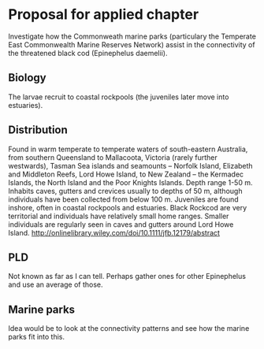 # Proposal for applied chapter

Investigate how the Commonweath marine parks (particulary the Temperate East Commonwealth Marine Reserves Network) assist in the connectivity of the threatened black cod (Epinephelus daemelii).

## Biology
The larvae recruit to coastal rockpools (the juveniles later move into estuaries).
## Distribution
Found in warm temperate to temperate waters of south-eastern Australia, from southern Queensland to Mallacoota, Victoria (rarely further westwards), Tasman Sea islands and seamounts – Norfolk Island, Elizabeth and Middleton Reefs, Lord Howe Island, to New Zealand – the Kermadec Islands, the North Island and the Poor Knights Islands. Depth range 1-50 m.
Inhabits caves, gutters and crevices usually to depths of 50 m, although individuals have been collected from below 100 m. Juveniles are found inshore, often in coastal rockpools and estuaries.
Black Rockcod are very territorial and individuals have relatively small home ranges. Smaller individuals are regularly seen in caves and gutters around Lord Howe Island.
http://onlinelibrary.wiley.com/doi/10.1111/jfb.12179/abstract

## PLD
Not known as far as I can tell. Perhaps gather ones for other Epinephelus and use an average of those.

## Marine parks
Idea would be to look at the connectivity patterns and see how the marine parks fit into this. 
